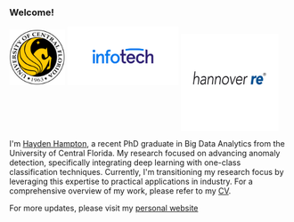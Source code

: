 ### Welcome!

<p float="left">
<img src="https://github.com/haydendhampton/haydendhampton/blob/main/ucf_logo.png"width="100">
<img src="https://github.com/haydendhampton/haydendhampton/blob/main/infotech_logo.png" width="200">
<img src="https://github.com/haydendhampton/haydendhampton/blob/main/hannover_logo.jpg" align="center", width="175">
</p>

I'm [Hayden Hampton](https://haydenhampton.com/), a recent PhD graduate in Big Data Analytics from the University of Central Florida. My research focused on advancing anomaly detection, specifically integrating deep learning with one-class classification techniques. Currently, I'm transitioning my research focus by leveraging this expertise to practical applications in industry. For a comprehensive overview of my work, please refer to my [CV](https://haydenhampton.com/wp-content/uploads/2024/01/Hayden_Hampton_CV.pdf).

For more updates, please visit my [personal website](https://haydenhampton.com/)

<!--

<br clear="left"/>
<p float="left">
  <img src="https://github.com/haydendhampton/haydendhampton/blob/main/ucf_logo.png" width="100">
  <img src="https://github.com/haydendhampton/haydendhampton/blob/main/infotech_logo.png" width="200">
  <img src="https://github.com/haydendhampton/haydendhampton/blob/main/21403.png" align="left" width="150">
</p>
  <img src="https://github.com/haydendhampton/haydendhampton/blob/main/12569.png" width="250", height="50">
<img src="https://github.com/haydendhampton/haydendhampton/blob/main/hannover_logo.jpg" width="175">
height="100"
**haydendhampton/haydendhampton** is a ✨ _special_ ✨ repository because its `README.md` (this file) appears on your GitHub profile.

Here are some ideas to get you started:

![alt text](https://github.com/haydendhampton/haydendhampton/blob/main/ucf_logo.png)

- 🔭 I’m currently working on ...
- 🌱 I’m currently learning ...
- 👯 I’m looking to collaborate on ...
- 🤔 I’m looking for help with ...
- 💬 Ask me about ...
- 📫 How to reach me: ...
- 😄 Pronouns: ...
- ⚡ Fun fact: ...
-->
